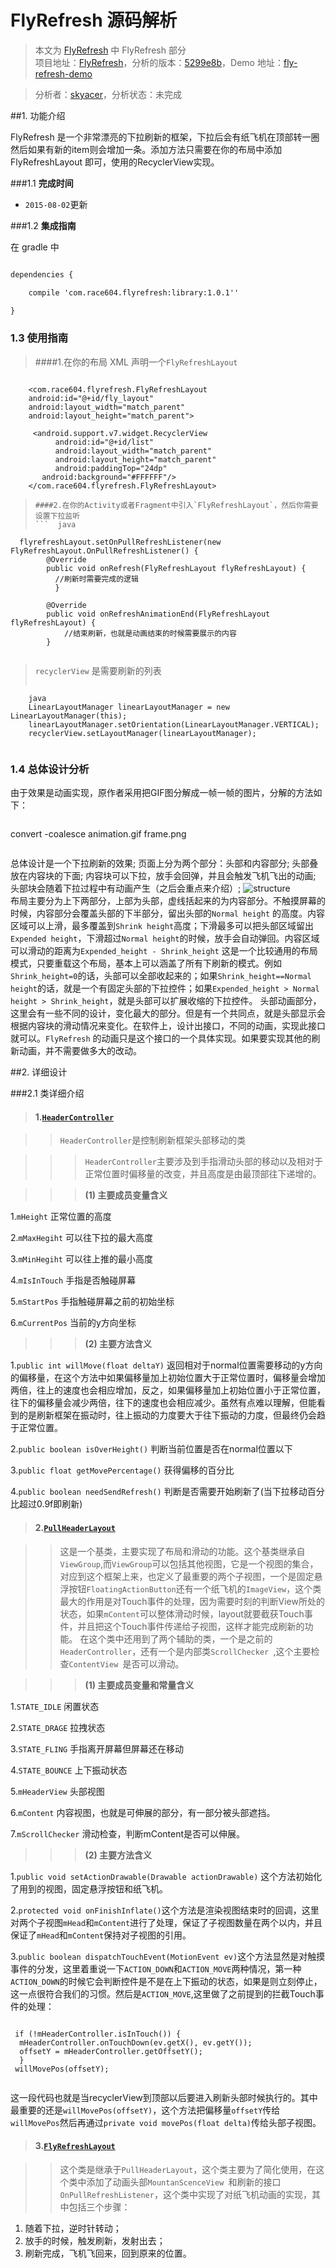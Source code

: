 FlyRefresh 源码解析
====================================

> 本文为 [FlyRefresh](https://github.com/android-cn/android-open-project-analysis) 中 FlyRefresh 部分  
> 项目地址：[FlyRefresh](https://github.com/race604/FlyRefresh)，分析的版本：[5299e8b](https://github.com/race604/FlyRefresh/commit/5299e8b969aab63fc1fde0a5423b19a61cded53b "Commit id is 5299e8b969aab63fc1fde0a5423b19a61cded53b]")，Demo 地址：[fly-refresh-demo](https://github.com/skyacer/FlyRefresh-Analysis/tree/master/FlyRefresh-demo)  

> 分析者：[skyacer](http://github.com/skyacer)，分析状态：未完成

##1. 功能介绍  

FlyRefresh 是一个非常漂亮的下拉刷新的框架，下拉后会有纸飞机在顶部转一圈然后如果有新的item则会增加一条。添加方法只需要在你的布局中添加 FlyRefreshLayout 即可，使用的RecyclerView实现。

###1.1 **完成时间**  

- `2015-08-02`更新 



###1.2 **集成指南**  


在 gradle 中

``` xml

dependencies {

    compile 'com.race604.flyrefresh:library:1.0.1''

}

```

### 1.3 **使用指南**

>####1.在你的布局 XML 声明一个`FlyRefreshLayout`  



>``` xml

  		<com.race604.flyrefresh.FlyRefreshLayout
  		android:id="@+id/fly_layout"
  		android:layout_width="match_parent"
  		android:layout_height="match_parent">

   		 <android.support.v7.widget.RecyclerView
    		  android:id="@+id/list"
    		  android:layout_width="match_parent"
    		  android:layout_height="match_parent"
    		  android:paddingTop="24dp"
   		   android:background="#FFFFFF"/>
		</com.race604.flyrefresh.FlyRefreshLayout>

>```
>####2.在你的Activity或者Fragment中引入`FlyRefreshLayout`，然后你需要设置下拉监听
>```  java
      flyrefreshLayout.setOnPullRefreshListener(new FlyRefreshLayout.OnPullRefreshListener() {
            @Override
            public void onRefresh(FlyRefreshLayout flyRefreshLayout) {
              //刷新时需要完成的逻辑
              }

            @Override
            public void onRefreshAnimationEnd(FlyRefreshLayout flyRefreshLayout) {
                //结束刷新，也就是动画结束的时候需要展示的内容
            }
>``` 

>`recyclerView` 是需要刷新的列表
>```
        java
        LinearLayoutManager linearLayoutManager = new LinearLayoutManager(this);
        linearLayoutManager.setOrientation(LinearLayoutManager.VERTICAL);
        recyclerView.setLayoutManager(linearLayoutManager);


>``` 

### 1.4 **总体设计分析**
由于效果是动画实现，原作者采用把GIF图分解成一帧一帧的图片，分解的方法如下：
>```
convert -coalesce animation.gif frame.png
>```
总体设计是一个下拉刷新的效果;
页面上分为两个部分：头部和内容部分;
头部叠放在内容块的下面;
内容块可以下拉，放手会回弹，并且会触发飞机飞出的动画;
头部块会随着下拉过程中有动画产生（之后会重点来介绍）;
![structure](image/structure.jpg)  
布局主要分为上下两部分，上部为头部，虚线括起来的为内容部分。不触摸屏幕的时候，内容部分会覆盖头部的下半部分，留出头部的`Normal height` 的高度。内容区域可以上滑，最多覆盖到`Shrink height`高度；下滑最多可以把头部区域留出`Expended height`，下滑超过`Normal height`的时候，放手会自动弹回。内容区域可以滑动的距离为`Expended_height - Shrink_height`
这是一个比较通用的布局模式，只要重载这个布局，基本上可以涵盖了所有下刷新的模式。例如`Shrink_height=0`的话，头部可以全部收起来的；如果`Shrink_height==Normal height`的话，就是一个有固定头部的下拉控件；如果`Expended_height > Normal height > Shrink_height`，就是头部可以扩展收缩的下拉控件。
头部动画部分，这里会有一些不同的设计，变化最大的部分。但是有一个共同点，就是头部显示会根据内容块的滑动情况来变化。在软件上，设计出接口，不同的动画，实现此接口就可以。`FlyRefresh` 的动画只是这个接口的一个具体实现。如果要实现其他的刷新动画，并不需要做多大的改动。


##2. 详细设计

###2.1 类详细介绍

>#### 1.[`HeaderController`](https://github.com/race604/FlyRefresh/blob/master/library/src/main/java/com/race604/flyrefresh/HeaderController.java)

>>`HeaderController`是控制刷新框架头部移动的类

>>>`HeaderController`主要涉及到手指滑动头部的移动以及相对于正常位置时偏移量的改变，并且高度是由最顶部往下递增的。

>>>**(1) 主要成员变量含义**  

>>>

1.`mHeight` 正常位置的高度

2.`mMaxHegiht` 可以往下拉的最大高度
 
3.`mMinHegiht` 可以往上推的最小高度

4.`mIsInTouch` 手指是否触碰屏幕

5.`mStartPos` 手指触碰屏幕之前的初始坐标

6.`mCurrentPos` 当前的y方向坐标

>>>**(2) 主要方法含义**  
>>>

1.`public int willMove(float deltaY)` 返回相对于normal位置需要移动的y方向的偏移量，在这个方法中如果偏移量加上初始位置大于正常位置时，偏移量会增加两倍，往上的速度也会相应增加，反之，如果偏移量加上初始位置小于正常位置，往下的偏移量会减少两倍，往下的速度也会相应减少。虽然有点难以理解，但能看到的是刷新框架在振动时，往上振动的力度要大于往下振动的力度，但最终仍会趋于正常位置。

2.`public boolean isOverHeight()` 判断当前位置是否在normal位置以下

3.`public float getMovePercentage()` 获得偏移的百分比

4.`public boolean needSendRefresh()` 判断是否需要开始刷新了(当下拉移动百分比超过0.9f即刷新)


>#### 2.[`PullHeaderLayout`](https://github.com/race604/FlyRefresh/blob/master/library/src/main/java/com/race604/flyrefresh/PullHeaderLayout.java)

>>这是一个基类，主要实现了布局和滑动的功能。这个基类继承自`ViewGroup`,而`ViewGroup`可以包括其他视图，它是一个视图的集合，对应到这个框架上来，也定义了最重要的两个子视图，一个是固定悬浮按钮`FloatingActionButton`还有一个纸飞机的`ImageView`，这个类最大的作用是对Touch事件的处理，因为需要时刻的判断View所处的状态，如果`mContent`可以整体滑动时候，layout就要截获Touch事件，并且把这个Touch事件传递给子视图，这样才能完成刷新的功能。
在这个类中还用到了两个辅助的类，一个是之前的`HeaderController`，还有一个是内部类`ScrollChecker `,这个主要检查`ContentView `是否可以滑动。

>>>**(1) 主要成员变量和常量含义**  

>>>

1.`STATE_IDLE` 闲置状态

2.`STATE_DRAGE` 拉拽状态
 
3.`STATE_FLING` 手指离开屏幕但屏幕还在移动

4.`STATE_BOUNCE` 上下振动状态

5.`mHeaderView` 头部视图

6.`mContent` 内容视图，也就是可伸展的部分，有一部分被头部遮挡。

7.`mScrollChecker` 滑动检查，判断mContent是否可以伸展。

>>>**(2) 主要方法含义**  
>>>

1.`public void setActionDrawable(Drawable actionDrawable)` 这个方法初始化了用到的视图，固定悬浮按钮和纸飞机。

2.`protected void onFinishInflate()`这个方法是渲染视图结束时的回调，这里对两个子视图`mHead`和`mContent`进行了处理，保证了子视图数量在两个以内，并且保证了`mHead`和`mContent`保持对子视图的引用。 

3.`public boolean dispatchTouchEvent(MotionEvent ev)`这个方法显然是对触摸事件的分发，这里着重说一下`ACTION_DOWN`和`ACTION_MOVE`两种情况，第一种`ACTION_DOWN`的时候它会判断控件是不是在上下振动的状态，如果是则立刻停止，这一点很符合我们的习惯。然后是`ACTION_MOVE`,这里做了之前提到的拦截Touch事件的处理：
>```  java
     if (!mHeaderController.isInTouch()) {
      mHeaderController.onTouchDown(ev.getX(), ev.getY());
      offsetY = mHeaderController.getOffsetY();
      }
     willMovePos(offsetY);

>```
这一段代码也就是当recyclerView到顶部以后要进入刷新头部时候执行的。其中最重要的还是`willMovePos(offsetY)`，这个方法把偏移量`offsetY`传给`willMovePos`然后再通过`private void movePos(float delta)`传给头部子视图。

>#### 3.[`FlyRefreshLayout`](https://github.com/race604/FlyRefresh/blob/master/library/src/main/java/com/race604/flyrefresh/FlyRefreshLayout.java)

>>这个类是继承于`PullHeaderLayout`，这个类主要为了简化使用，在这个类中添加了动画头部`MountanScenceView `和刷新的接口`OnPullRefreshListener`，这个类中实现了对纸飞机动画的实现，其中包括三个步骤：
1. 随着下拉，逆时针转动；
2. 放手的时候，触发刷新，发射出去；
3. 刷新完成，飞机飞回来，回到原来的位置。
